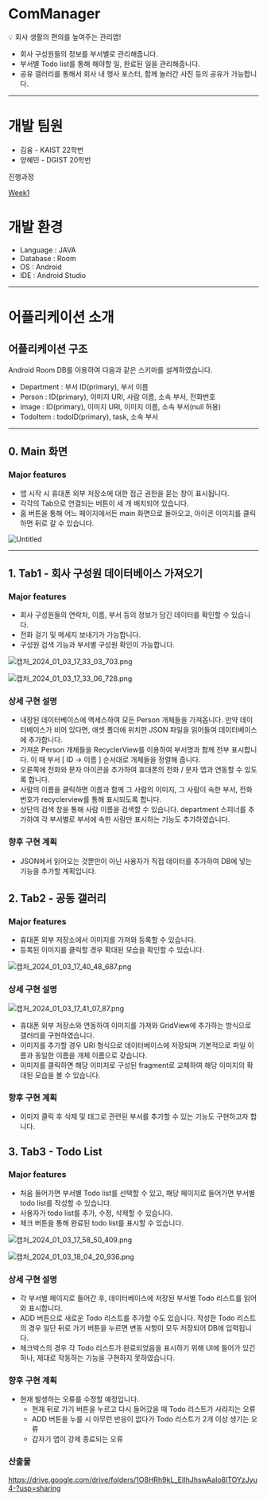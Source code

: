 # ComManager

<aside>
💡 회사 생활의 편의를 높여주는 관리앱!

</aside>

- 회사 구성원들의 정보를 부서별로 관리해줍니다.
- 부서별 Todo list를 통해 해야할 일, 완료된 일을 관리해줍니다.
- 공유 갤러리를 통해서 회사 내 행사 포스터, 함께 놀러간 사진 등의 공유가 가능합니다.

---

# 개발 팀원

- 김융 - KAIST 22학번
- 양혜민 - DGIST 20학번

진행과정 

[Week1](https://www.notion.so/Week1-803b3104bb3c4bb486a638654e3f2b8a?pvs=21)

# 개발 환경

- Language : JAVA
- Database : Room
- OS : Android
- IDE : Android Studio

---

# 어플리케이션 소개

## 어플리케이션 구조

Android Room DB를 이용하여 다음과 같은 스키마를 설계하였습니다.

- Department : 부서 ID(primary), 부서 이름
- Person : ID(primary), 이미지 URI, 사람 이름, 소속 부서, 전화번호
- Image : ID(primary), 이미지 URI, 이미지 이름, 소속 부서(null 허용)
- TodoItem : todoID(primary), task, 소속 부서

---

## 0. Main 화면

### Major features

- 앱 시작 시 휴대폰 외부 저장소에 대한 접근 권한을 묻는 창이 표시됩니다.
- 각각의 Tab으로 연결되는 버튼이 세 개 배치되어 있습니다.
- 홈 버튼을 통해 어느 페이지에서든 main 화면으로 돌아오고, 아이콘 이미지를 클릭하면 뒤로 갈 수 있습니다.

![Untitled](https://prod-files-secure.s3.us-west-2.amazonaws.com/f6cb388f-3934-47d6-9928-26d2e10eb0fc/333e597c-cee6-4463-bdf3-e5a6f5f190c0/Untitled.png)

---

## 1. Tab1 - 회사 구성원 데이터베이스 가져오기

### Major features

- 회사 구성원들의 연락처, 이름, 부서 등의 정보가 담긴 데이터를 확인할 수 있습니다.
- 전화 걸기 및 메세지 보내기가 가능합니다.
- 구성원 검색 기능과 부서별 구성원 확인이 가능합니다.

![캡처_2024_01_03_17_33_03_703.png](https://prod-files-secure.s3.us-west-2.amazonaws.com/f6cb388f-3934-47d6-9928-26d2e10eb0fc/2bf3103c-36d5-4c45-b221-cbc9d572a3ed/%EC%BA%A1%EC%B2%98_2024_01_03_17_33_03_703.png)

![캡처_2024_01_03_17_33_06_728.png](https://prod-files-secure.s3.us-west-2.amazonaws.com/f6cb388f-3934-47d6-9928-26d2e10eb0fc/c2cf9457-6192-443e-a748-b45445a2afd0/%EC%BA%A1%EC%B2%98_2024_01_03_17_33_06_728.png)

### 상세 구현 설명

- 내장된 데이터베이스에 액세스하여 모든 Person 개체들을 가져옵니다. 만약 데이터베이스가 비어 있다면, 애셋 폴더에 위치한 JSON 파일을 읽어들여 데이터베이스에 추가합니다.
- 가져온 Person 개체들을 RecyclerView를 이용하여 부서명과 함께 전부 표시합니다. 이 때 부서 [ ID → 이름 ] 순서대로 개체들을 정렬해 줍니다.
- 오른쪽에 전화와 문자 아이콘을 추가하여 휴대폰의 전화 / 문자 앱과 연동할 수 있도록 합니다.
- 사람의 이름을 클릭하면 이름과 함께 그 사람의 이미지, 그 사람이 속한 부서, 전화번호가 recyclerview를 통해 표시되도록 합니다.
- 상단의 검색 창을 통해 사람 이름을 검색할 수 있습니다. department 스피너를 추가하여 각 부서별로 부서에 속한 사람만 표시하는 기능도 추가하였습니다.

### 향후 구현 계획

- JSON에서 읽어오는 것뿐만이 아닌 사용자가 직접 데이터를 추가하여 DB에 넣는 기능을 추가할 계획입니다.

## 2. Tab2 - 공동 갤러리

### Major features

- 휴대폰 외부 저장소에서 이미지를 가져와 등록할 수 있습니다.
- 등록된 이미지를 클릭할 경우 확대된 모습을 확인할 수 있습니다.

![캡처_2024_01_03_17_40_48_687.png](https://prod-files-secure.s3.us-west-2.amazonaws.com/f6cb388f-3934-47d6-9928-26d2e10eb0fc/54c87159-6331-438e-823b-498aaf4ee45e/%EC%BA%A1%EC%B2%98_2024_01_03_17_40_48_687.png)

### 상세 구현 설명

![캡처_2024_01_03_17_41_07_87.png](https://prod-files-secure.s3.us-west-2.amazonaws.com/f6cb388f-3934-47d6-9928-26d2e10eb0fc/515d3367-17e8-4cb4-ad84-afed08aa3c63/%EC%BA%A1%EC%B2%98_2024_01_03_17_41_07_87.png)

- 휴대폰 외부 저장소와 연동하여 이미지를 가져와 GridView에 추가하는 방식으로 갤러리를 구현하였습니다.
- 이미지를 추가할 경우 URI 형식으로 데이터베이스에 저장되며 기본적으로 파일 이름과 동일한 이름을 개체 이름으로 갖습니다.
- 이미지를 클릭하면 해당 이미지로 구성된 fragment로 교체하여 해당 이미지의 확대된 모습을 볼 수 있습니다.

### 향후 구현 계획

- 이미지 클릭 후 삭제 및 태그로 관련된 부서를 추가할 수 있는 기능도 구현하고자 합니다.

## 3. Tab3 - Todo List

### Major features

- 처음 들어가면 부서별 Todo list를 선택할 수 있고, 해당 페이지로 들어가면 부서별 todo list를 작성할 수 있습니다.
- 사용자가 todo list를 추가, 수정, 삭제할 수 있습니다.
- 체크 버튼을 통해 완료된 todo list를 표시할 수 있습니다.

![캡처_2024_01_03_17_58_50_409.png](https://prod-files-secure.s3.us-west-2.amazonaws.com/f6cb388f-3934-47d6-9928-26d2e10eb0fc/d652b836-ad88-45b2-b9cd-6e91a132c7e2/%EC%BA%A1%EC%B2%98_2024_01_03_17_58_50_409.png)

![캡처_2024_01_03_18_04_20_936.png](https://prod-files-secure.s3.us-west-2.amazonaws.com/f6cb388f-3934-47d6-9928-26d2e10eb0fc/46c1278b-05f2-4c29-8df8-443eb33d5d0b/%EC%BA%A1%EC%B2%98_2024_01_03_18_04_20_936.png)

### 상세 구현 설명

- 각 부서별 페이지로 들어간 후, 데이터베이스에 저장된 부서별 Todo 리스트를 읽어와 표시합니다.
- ADD 버튼으로 새로운 Todo 리스트를 추가할 수도 있습니다. 작성한 Todo 리스트의 경우 일단 뒤로 가기 버튼을 누르면 변동 사항이 모두 저장되어 DB에 입력됩니다.
- 체크박스의 경우 각 Todo 리스트가 완료되었음을 표시하기 위해 UI에 들어가 있긴 하나, 제대로 작동하는 기능을 구현하지 못하였습니다.

### 향후 구현 계획

- 현재 발생하는 오류를 수정할 예정입니다.
    - 현재 뒤로 가기 버튼을 누르고 다시 들어갔을 때 Todo 리스트가 사라지는 오류
    - ADD 버튼을 누를 시 아무런 반응이 없다가 Todo 리스트가 2개 이상 생기는 오류
    - 갑자기 앱이 강제 종료되는 오류
 
### 산출물
https://drive.google.com/drive/folders/1O8HRh9kL_EIIhJhswAaIo8lTOYzJyu4-?usp=sharing
